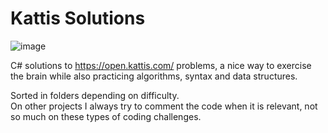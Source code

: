 # Kattis Solutions  
![image](https://user-images.githubusercontent.com/70780322/213132977-09d0ee3b-6729-4acb-890c-8f9a76f007a4.png)

C# solutions to https://open.kattis.com/ problems, a nice way to exercise the brain while also practicing algorithms, syntax and data structures.
  
Sorted in folders depending on difficulty.  
On other projects I always try to comment the code when it is relevant, not so much on these types of coding challenges.
